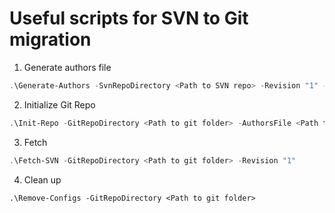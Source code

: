 # Useful scripts for SVN to Git migration

1. Generate authors file
```ps1
.\Generate-Authors -SvnRepoDirectory <Path to SVN repo> -Revision "1" -OutFile .\authors-file.txt -UpdateFirst
```

2. Initialize Git Repo
```ps1
.\Init-Repo -GitRepoDirectory <Path to git folder> -AuthorsFile <Path to authors file> -Trunk trunk -Ignore "^folder$" -SvnUrl https://contoso.com/svn/Repo
```

3. Fetch
```ps1
.\Fetch-SVN -GitRepoDirectory <Path to git folder> -Revision "1"
```

4. Clean up
```
.\Remove-Configs -GitRepoDirectory <Path to git folder>
```
